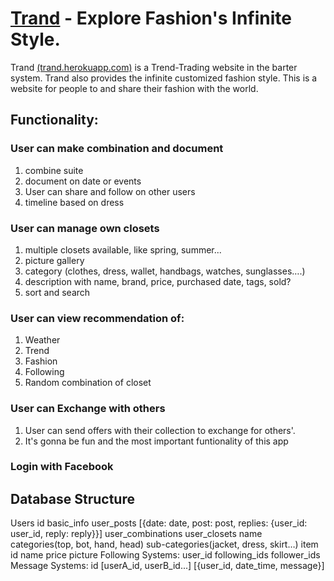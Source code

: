 # [Trand](http://trand.herokuapp.com) - Explore Fashion's Infinite Style.

Trand [(trand.herokuapp.com)](http://trand.herokuapp.com) is a Trend-Trading website in the barter system. Trand also provides the infinite customized fashion style. This is a website for people to and share their fashion with the world.  

## Functionality:
### User can make combination and document  
1. combine suite  
2. document on date or events  
3. User can share and follow on other users  
4. timeline based on dress  

### User can manage own closets 
1. multiple closets available, like spring, summer...  
2. picture gallery  
3. category (clothes, dress, wallet, handbags, watches, sunglasses….)  
4. description with name, brand, price, purchased date, tags, sold?  
5. sort and search  

### User can view recommendation of:
1. Weather  
2. Trend  
3. Fashion  
4. Following  
5. Random combination of closet  

### User can Exchange with others
1. User can send offers with their collection to exchange for others'.
2. It's gonna be fun and the most important funtionality of this app

### Login with Facebook  

## Database Structure
Users
id
basic_info
user_posts
[{date: date, post: post, replies: {user_id: user_id, reply: reply}}]
user_combinations
user_closets
name
categories(top, bot, hand, head)
sub-categories(jacket, dress, skirt…)
item
id
name
price
picture
Following Systems:
user_id
following_ids
follower_ids
Message Systems:
id
[userA_id, userB_id...]
[{user_id, date_time, message}]

